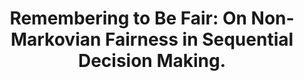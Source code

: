 ---
title: "Remembering to Be Fair: On Non-Markovian Fairness in Sequential Decision Making."
collection: publications
permalink: /publication/secretive
year: 2023
short-venue: "NeurIPS AFT-23"
venue-url: "https://www.afciworkshop.org/aft2023"
venue: "NeurIPS Workshop on Algorithmic Fairness through the Lens of Time, 2023."
coauthors: ["Parand Alizadeh Alamdari", "Toryn Klassen", "Elliot Creager" ,"Sheila McIlraith"]
---